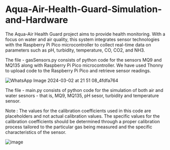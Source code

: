 # Aqua-Air-Health-Guard-Simulation-and-Hardware

The Aqua-Air Health Guard project aims to provide health monitoring. With a focus on water and air quality, this system integrates sensor technologies with the Raspberry Pi Pico microcontroller to collect real-time data on parameters such as pH, turbidity, temperature, CO, CO2, and NH3.

The file - gasSensors.py consists of python code for the sensors MQ9 and MQ135 along with Raspberry Pi Pico microcontroller.
We have used Thonny to upload code to the Raspberry Pi Pico and retrieve sensor readings.

![WhatsApp Image 2024-03-02 at 21 51 08_4fdfa764](https://github.com/Ash-2903/Aqua-Air-Health-Guard-Simulation-and-Hardware/assets/120704250/960daa5c-246b-4a87-95d2-97361da8d03a)

The file - main.py consists of python code for the simulation of both air and water sesnors - that is, MQ9, MQ135, pH sesor, turbidity and temperature sensor. 

<bold>Note : </bold>
The values for the calibration coefficients used in this code are placeholders and not actual calibration values. The specific values for the calibration coefficients should be determined through a proper calibration process tailored to the particular gas being measured and the specific characteristics of the sensor.

![image](https://github.com/Ash-2903/Aqua-Air-Health-Guard-Simulation-and-Hardware/assets/120704250/c3cc9eec-6c2d-466b-8f1e-be526077c109)
